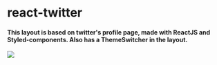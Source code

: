 # react-twitter

<h4>This layout is based on twitter's profile page, made with ReactJS and Styled-components. Also has a ThemeSwitcher in the layout. </h4>

![](https://github.com/vitorqueirosz/react-twitter/blob/master/src/assets/twitterVideo.gif?raw=true)


